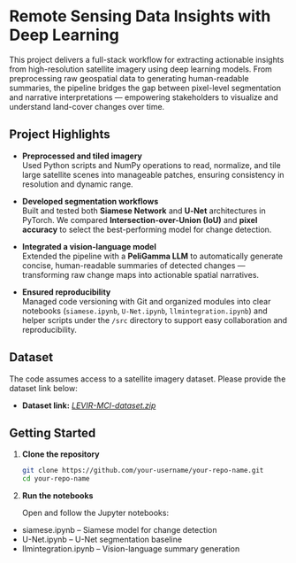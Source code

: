 # Remote Sensing Data Insights with Deep Learning

This project delivers a full-stack workflow for extracting actionable insights from high-resolution satellite imagery using deep learning models. From preprocessing raw geospatial data to generating human-readable summaries, the pipeline bridges the gap between pixel-level segmentation and narrative interpretations — empowering stakeholders to visualize and understand land-cover changes over time.

## Project Highlights

- **Preprocessed and tiled imagery**  
  Used Python scripts and NumPy operations to read, normalize, and tile large satellite scenes into manageable patches, ensuring consistency in resolution and dynamic range.

- **Developed segmentation workflows**  
  Built and tested both **Siamese Network** and **U‑Net** architectures in PyTorch. We compared **Intersection-over-Union (IoU)** and **pixel accuracy** to select the best-performing model for change detection.

- **Integrated a vision-language model**  
  Extended the pipeline with a **PeliGamma LLM** to automatically generate concise, human-readable summaries of detected changes — transforming raw change maps into actionable spatial narratives.

- **Ensured reproducibility**  
  Managed code versioning with Git and organized modules into clear notebooks (`siamese.ipynb`, `U-Net.ipynb`, `llmintegration.ipynb`) and helper scripts under the `/src` directory to support easy collaboration and reproducibility.

## Dataset

The code assumes access to a satellite imagery dataset. Please provide the dataset link below:

- **Dataset link:** *[LEVIR-MCI-dataset.zip](https://mahindraecolecentrale-my.sharepoint.com/:u:/g/personal/se22uari122_mahindrauniversity_edu_in/EURpLBTHALdFt5qcb0W4T_IByXQBcVo-_uGwwv7DMHjPFQ?e=c9Vp2K)*

## Getting Started

1. **Clone the repository**

   ```bash
   git clone https://github.com/your-username/your-repo-name.git
   cd your-repo-name
   ```
2. **Run the notebooks**

   Open and follow the Jupyter notebooks:
  - siamese.ipynb – Siamese model for change detection
  - U-Net.ipynb – U-Net segmentation baseline
  - llmintegration.ipynb – Vision-language summary generation
